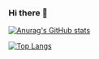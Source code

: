 ### Hi there 👋

[![Anurag's GitHub stats](https://github-readme-stats.vercel.app/api?username=stoneshik&include_all_commits=true&theme=github_dark_dimmed)](https://github.com/anuraghazra/github-readme-stats)

[![Top Langs](https://github-readme-stats.vercel.app/api/top-langs/?username=stoneshik&layout=compact&theme=github_dark_dimmed)](https://github.com/anuraghazra/github-readme-stats)

